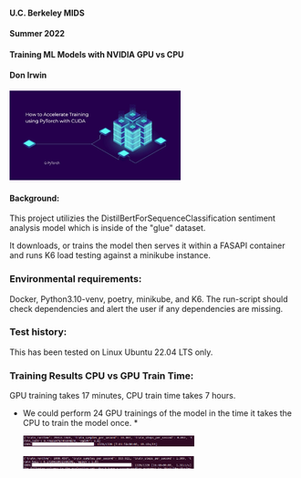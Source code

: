 #### U.C. Berkeley MIDS
#### Summer 2022
#### Training ML Models with NVIDIA GPU vs CPU
#### Don Irwin

  <img
  src="https://github.com/tuneman7/cuda_work/blob/main/images/cuda_splash.png?raw=true"
  alt="pod count"
  title="pod count"
  style="display: inline-block; margin: 0 auto; max-width: 300px">


#### Background:  

This project utilizies the DistilBertForSequenceClassification sentiment analysis model which is inside of the "glue" dataset.   

It downloads, or trains the model then serves it within a FASAPI container and runs K6 load testing against a minikube instance.

### Environmental requirements:  

Docker, Python3.10-venv, poetry, minikube, and K6.  The run-script should check dependencies and alert the user if any dependencies are missing.

### Test history:   

This has been tested on Linux Ubuntu 22.04 LTS only.

### Training Results CPU vs GPU Train Time:   

GPU training takes 17 minutes, CPU train time takes 7 hours.  
* We could perform 24 GPU trainings of the model in the time it takes the CPU to train the model once. *

  <img
  src="https://github.com/tuneman7/cuda_work/blob/main/images/CPU_train_time.png?raw=true"
  alt="pod count"
  title="pod count"
  style="display: inline-block; margin: 0 auto; max-width: 300px">
  
  <img
  src="https://github.com/tuneman7/cuda_work/blob/main/images/gpu_train_time.png?raw=true"
  alt="pod count"
  title="pod count"
  style="display: inline-block; margin: 0 auto; max-width: 300px">

